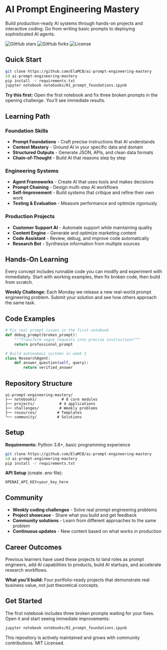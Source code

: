 # AI Prompt Engineering Mastery

Build production-ready AI systems through hands-on projects and interactive coding. Go from writing basic prompts to deploying sophisticated AI agents.

![GitHub stars](https://img.shields.io/github/stars/ElaMCB/ai-prompt-engineering-mastery)
![GitHub forks](https://img.shields.io/github/forks/ElaMCB/ai-prompt-engineering-mastery)
![License](https://img.shields.io/badge/license-MIT-blue)

## Quick Start

```bash
git clone https://github.com/ElaMCB/ai-prompt-engineering-mastery
cd ai-prompt-engineering-mastery
pip install -r requirements.txt
jupyter notebook notebooks/01_prompt_foundations.ipynb
```

**Try this first:** Open the first notebook and fix three broken prompts in the opening challenge. You'll see immediate results.

## Learning Path

### Foundation Skills
- **Prompt Foundations** - Craft precise instructions that AI understands
- **Context Mastery** - Ground AI in your specific data and domain
- **Structured Outputs** - Generate JSON, APIs, and clean data formats
- **Chain-of-Thought** - Build AI that reasons step by step

### Engineering Systems
- **Agent Frameworks** - Create AI that uses tools and makes decisions
- **Prompt Chaining** - Design multi-step AI workflows
- **Self-Improvement** - Build systems that critique and refine their own work
- **Testing & Evaluation** - Measure performance and optimize rigorously

### Production Projects
- **Customer Support AI** - Automate support while maintaining quality
- **Content Engine** - Generate and optimize marketing content
- **Code Assistant** - Review, debug, and improve code automatically
- **Research Bot** - Synthesize information from multiple sources

## Hands-On Learning

Every concept includes runnable code you can modify and experiment with immediately. Start with working examples, then fix broken code, then build from scratch.

**Weekly Challenge:** Each Monday we release a new real-world prompt engineering problem. Submit your solution and see how others approach the same task.

## Code Examples

```python
# Fix real prompt issues in the first notebook
def debug_prompt(broken_prompt):
    """Transform vague requests into precise instructions"""
    return professional_prompt

# Build autonomous systems in week 3
class ResearchAgent:
    def answer_question(self, query):
        return verified_answer
```

## Repository Structure

```text
ai-prompt-engineering-mastery/
├── notebooks/           # 8 core modules
├── projects/           # 4 applications
├── challenges/         # Weekly problems
├── resources/         # Templates
└── community/         # Solutions
```

## Setup

**Requirements:** Python 3.8+, basic programming experience

```bash
git clone https://github.com/ElaMCB/ai-prompt-engineering-mastery
cd ai-prompt-engineering-mastery
pip install -r requirements.txt
```

**API Setup** (create .env file):
```text
OPENAI_API_KEY=your_key_here
```

## Community

- **Weekly coding challenges** - Solve real prompt engineering problems
- **Project showcase** - Share what you build and get feedback
- **Community solutions** - Learn from different approaches to the same problem
- **Continuous updates** - New content based on what works in production

## Career Outcomes

Previous learners have used these projects to land roles as prompt engineers, add AI capabilities to products, build AI startups, and accelerate research workflows.

**What you'll build:** Four portfolio-ready projects that demonstrate real business value, not just theoretical concepts.

## Get Started

The first notebook includes three broken prompts waiting for your fixes. Open it and start seeing immediate improvements:

```bash
jupyter notebook notebooks/01_prompt_foundations.ipynb
```

This repository is actively maintained and grows with community contributions. MIT Licensed.
